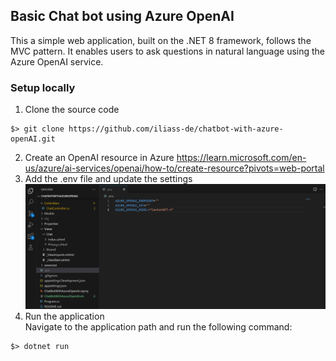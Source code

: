 ## Basic Chat bot using Azure OpenAI
This a simple web application, built on the .NET 8 framework, follows the MVC pattern. It enables users to ask questions in natural language using the Azure OpenAI service.
### Setup locally
1. Clone the source code
```
$> git clone https://github.com/iliass-de/chatbot-with-azure-openAI.git
```
2. Create an OpenAI resource in Azure 
https://learn.microsoft.com/en-us/azure/ai-services/openai/how-to/create-resource?pivots=web-portal
3. Add the .env file and update the settings
![Alt text](env.png)
4. Run the application  
Navigate to the application path and run the following command:
```
$> dotnet run
```